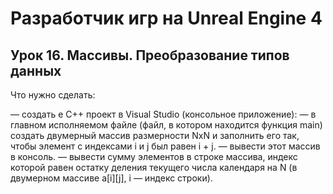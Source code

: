 # Разработчик игр на Unreal Engine 4

## Урок 16. Массивы. Преобразование типов данных
Что нужно сделать:

— создать е C++ проект в Visual Studio (консольное приложение):
— в главном исполняемом файле (файл, в котором находится функция main) создать двумерный массив размерности NxN и заполнить его так, чтобы элемент с индексами i и j был равен i + j.
— вывести этот массив в консоль.
— вывести сумму элементов в строке массива, индекс которой равен остатку деления текущего числа календаря на N (в двумерном массиве a[i][j], i — индекс строки).